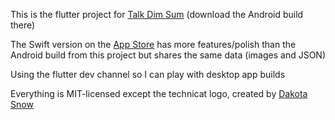 This is the flutter project for [Talk Dim Sum](http://talkdimsum.com) (download the Android build there)

The Swift version on the [App Store](https://apps.apple.com/us/app/talk-dim-sum/id953929066) has more features/polish than the Android build from this project but shares the same data (images and JSON)

Using the flutter dev channel so I can play with desktop app builds

Everything is MIT-licensed except the technicat logo, created by [Dakota Snow](http://espressyourself.coffee/)
